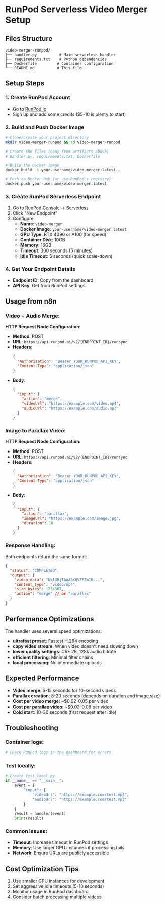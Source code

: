 # RunPod Serverless Video Merger Setup

## Files Structure
```
video-merger-runpod/
├── handler.py          # Main serverless handler
├── requirements.txt    # Python dependencies
├── Dockerfile         # Container configuration
└── README.md          # This file
```

## Setup Steps

### 1. Create RunPod Account
- Go to [RunPod.io](https://runpod.io)
- Sign up and add some credits ($5-10 is plenty to start)

### 2. Build and Push Docker Image

```bash
# Clone/create your project directory
mkdir video-merger-runpod && cd video-merger-runpod

# Create the files (copy from artifacts above)
# handler.py, requirements.txt, Dockerfile

# Build the Docker image
docker build -t your-username/video-merger:latest .

# Push to Docker Hub (or use RunPod's registry)
docker push your-username/video-merger:latest
```

### 3. Create RunPod Serverless Endpoint

1. Go to RunPod Console → Serverless
2. Click "New Endpoint"
3. Configure:
   - **Name**: `video-merger`
   - **Docker Image**: `your-username/video-merger:latest`
   - **GPU Type**: RTX 4090 or A100 (for speed)
   - **Container Disk**: 10GB
   - **Memory**: 16GB
   - **Timeout**: 300 seconds (5 minutes)
   - **Idle Timeout**: 5 seconds (quick scale-down)

### 4. Get Your Endpoint Details
- **Endpoint ID**: Copy from the dashboard
- **API Key**: Get from RunPod settings

## Usage from n8n

### Video + Audio Merge:
**HTTP Request Node Configuration:**
- **Method**: POST
- **URL**: `https://api.runpod.ai/v2/{ENDPOINT_ID}/runsync`
- **Headers**:
  ```json
  {
    "Authorization": "Bearer YOUR_RUNPOD_API_KEY",
    "Content-Type": "application/json"
  }
  ```
- **Body**:
  ```json
  {
    "input": {
      "action": "merge",
      "videoUrl": "https://example.com/video.mp4",
      "audioUrl": "https://example.com/audio.mp3"
    }
  }
  ```

### Image to Parallax Video:
**HTTP Request Node Configuration:**
- **Method**: POST
- **URL**: `https://api.runpod.ai/v2/{ENDPOINT_ID}/runsync`
- **Headers**:
  ```json
  {
    "Authorization": "Bearer YOUR_RUNPOD_API_KEY",
    "Content-Type": "application/json"
  }
  ```
- **Body**:
  ```json
  {
    "input": {
      "action": "parallax",
      "imageUrl": "https://example.com/image.jpg",
      "duration": 10
    }
  }
  ```

### Response Handling:
Both endpoints return the same format:
```json
{
  "status": "COMPLETED",
  "output": {
    "video_data": "UklGRjIAAABXQVZFZm10...",
    "content_type": "video/mp4",
    "size_bytes": 1234567,
    "action": "merge" // or "parallax"
  }
}
```

## Performance Optimizations

The handler uses several speed optimizations:
- **ultrafast preset**: Fastest H.264 encoding
- **copy video stream**: When video doesn't need slowing down
- **lower quality settings**: CRF 28, 128k audio bitrate
- **efficient filtering**: Minimal filter chains
- **local processing**: No intermediate uploads

## Expected Performance
- **Video merge**: 5-15 seconds for 10-second videos
- **Parallax creation**: 8-20 seconds (depends on duration and image size)
- **Cost per video merge**: ~$0.02-0.05 per video
- **Cost per parallax video**: ~$0.03-0.08 per video
- **Cold start**: 10-30 seconds (first request after idle)

## Troubleshooting

### Container logs:
```bash
# Check RunPod logs in the dashboard for errors
```

### Test locally:
```python
# Create test_local.py
if __name__ == "__main__":
    event = {
        "input": {
            "videoUrl": "https://example.com/test.mp4",
            "audioUrl": "https://example.com/test.mp3"
        }
    }
    result = handler(event)
    print(result)
```

### Common issues:
- **Timeout**: Increase timeout in RunPod settings
- **Memory**: Use larger GPU instances if processing fails
- **Network**: Ensure URLs are publicly accessible

## Cost Optimization Tips
1. Use smaller GPU instances for development
2. Set aggressive idle timeouts (5-10 seconds)
3. Monitor usage in RunPod dashboard
4. Consider batch processing multiple videos